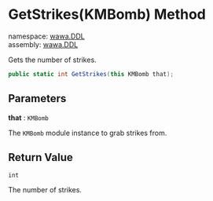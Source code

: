 # GetStrikes\(KMBomb\) Method

namespace: [wawa\.DDL](../../wawa.DDL.md)<br />
assembly: [wawa\.DDL](../../../wawa.DDL.md)

Gets the number of strikes\.

```csharp
public static int GetStrikes(this KMBomb that);
```

## Parameters

__that__ : `KMBomb`

The `KMBomb` module instance to grab strikes from\.

## Return Value

`int`

The number of strikes\.

